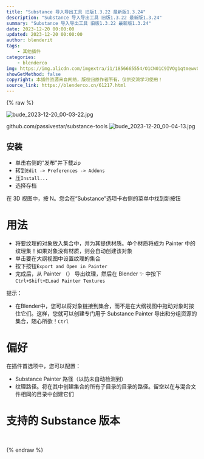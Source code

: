 ```yaml
---
title: "Substance 导入导出工具 旧版1.3.22 最新版1.3.24"
description: "Substance 导入导出工具 旧版1.3.22 最新版1.3.24"
summary: "Substance 导入导出工具 旧版1.3.22 最新版1.3.24"
date: 2023-12-20 00:00:00
updated: 2023-12-20 00:00:00
author: blenderit
tags: 
    - 其他插件
categories:
    - blenderco
img: https://img.alicdn.com/imgextra/i1/1856665554/O1CN01C9IVOg1qtmewvQ36L_!!1856665554.jpg
showGetMethod: false
copyright: 本插件资源来自网络，版权归原作者所有，仅供交流学习使用！
source_link: https://blenderco.cn/61217.html
---
```


{% raw %}
<p><img src="https://img.alicdn.com/imgextra/i1/1856665554/O1CN01C9IVOg1qtmewvQ36L_!!1856665554.jpg" alt="bude_2023-12-20_00-03-22.jpg"></p><p>github.com/passivestar/substance-tools <img src="https://img.alicdn.com/imgextra/i1/1856665554/O1CN01ITDa7E1qtmev5jrbk_!!1856665554.jpg" alt="bude_2023-12-20_00-04-13.jpg"></p><h2 dir="auto" tabindex="-1">安装</h2><ul dir="auto">
<li>单击右侧的“发布”并下载zip</li>
<li>转到<code>Edit -&gt; Preferences -&gt; Addons</code></li>
<li>压<code>Install...</code></li>
<li>选择存档</li>
</ul><p dir="auto">在 3D 视图中，按 N。您会在“Substance”选项卡右侧的菜单中找到新按钮</p><h1 dir="auto" tabindex="-1"><a id="user-content-usage" class="anchor" tabindex="-1" href="https://github.com/passivestar/substance-tools#usage" aria-hidden="true"></a>用法</h1><ul dir="auto">
<li>将要纹理的对象放入集合中，并为其提供材质。单个材质将成为 Painter 中的纹理集！如果对象没有材质，则会自动创建该对象</li>
<li>单击要在大纲视图中设置纹理的集合</li>
<li>按下按钮<code>Export and Open in Painter</code></li>
<li>完成后，从 Painter （） 导出纹理，然后在 Blender ✨ 中按下<code>Ctrl+Shift+E</code><code>Load Painter Textures</code></li>
</ul><p dir="auto">提示：</p><ul dir="auto">
<li>在Blender中，您可以将对象链接到集合，而不是在大纲视图中拖动对象时按住它们。这样，您就可以创建专门用于 Substance Painter 导出和分组资源的集合，随心所欲！<code>Ctrl</code></li>
</ul><h1 dir="auto" tabindex="-1"><a id="user-content-preferences" class="anchor" tabindex="-1" href="https://github.com/passivestar/substance-tools#preferences" aria-hidden="true"></a>偏好</h1><p dir="auto">在插件首选项中，您可以配置：</p><ul dir="auto">
<li>Substance Painter 路径（以防未自动检测到）</li>
<li>纹理路径。将在其中创建集合的所有子目录的目录的路径。留空以在与混合文件相同的目录中创建它们</li>
</ul><h1 dir="auto" tabindex="-1"><a id="user-content-supported-substance-versions" class="anchor" tabindex="-1" href="https://github.com/passivestar/substance-tools#supported-substance-versions" aria-hidden="true"></a>支持的 Substance 版本</h1><p> </p>
<div style="display: none">blenderco</div>
{% endraw %}